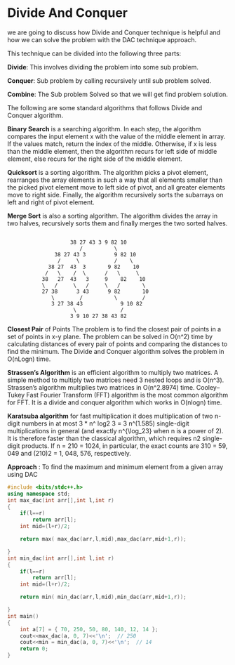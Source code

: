 # Divide And Conquer

we are going to discuss how Divide and Conquer technique is helpful and how we can solve the problem with the DAC technique approach.

This technique can be divided into the following three parts:

**Divide**: This involves dividing the problem into some sub problem.

**Conquer**: Sub problem by calling recursively until sub problem solved.

**Combine**: The Sub problem Solved so that we will get find problem solution.

The following are some standard algorithms that follows Divide and Conquer algorithm.

**Binary Search** is a searching algorithm. In each step, the algorithm compares the input element x with the value of the middle element in array. If the values match, return the index of the middle. Otherwise, if x is less than the middle element, then the algorithm recurs for left side of middle element, else recurs for the right side of the middle element.

**Quicksort** is a sorting algorithm. The algorithm picks a pivot element, rearranges the array elements in such a way that all elements smaller than the picked pivot element move to left side of pivot, and all greater elements move to right side. Finally, the algorithm recursively sorts the subarrays on left and right of pivot element.

**Merge Sort** is also a sorting algorithm. The algorithm divides the array in two halves, recursively sorts them and finally merges the two sorted halves.
```

                    38 27 43 3 9 82 10
                       /          \
               38 27 43 3         9 82 10
                /     \           /    \
             38 27  43  3       9 82    10
            /   \    /  \      /   \     \
           38   27  43   3     9    82    10
           \   /     \   /     \   /       \
           27 38      3 43      9 82       10
              \        /          \        /
              3 27 38 43            9 10 82
                     \              /
                    3 9 10 27 38 43 82

```
**Closest Pair** of Points The problem is to find the closest pair of points in a set of points in x-y plane. The problem can be solved in O(n^2) time by calculating distances of every pair of points and comparing the distances to find the minimum. The Divide and Conquer algorithm solves the problem in O(nLogn) time.

**Strassen’s Algorithm** is an efficient algorithm to multiply two matrices. A simple method to multiply two matrices need 3 nested loops and is O(n^3). Strassen’s algorithm multiplies two matrices in O(n^2.8974) time.
Cooley–Tukey Fast Fourier Transform (FFT) algorithm is the most common algorithm for FFT. It is a divide and conquer algorithm which works in O(nlogn) time.

**Karatsuba algorithm** for fast multiplication it does multiplication of two n-digit numbers in at most 3 * n^ log2 3 = 3 n^(1.585) single-digit multiplications in general (and exactly n^{\log_23} when n is a power of 2). It is therefore faster than the classical algorithm, which requires n2 single-digit products. If n = 210 = 1024, in particular, the exact counts are 310 = 59, 049 and (210)2 = 1, 048, 576, respectively.

**Approach** : To find the maximum and minimum element from a given array using DAC

```cpp
#include <bits/stdc++.h>
using namespace std;
int max_dac(int arr[],int l,int r)
{
    if(l==r)
        return arr[l];
    int mid=(l+r)/2;

    return max( max_dac(arr,l,mid),max_dac(arr,mid+1,r));

}
int min_dac(int arr[],int l,int r)
{
    if(l==r)
        return arr[l];
    int mid=(l+r)/2;

    return min( min_dac(arr,l,mid),min_dac(arr,mid+1,r));

}
int main()
{
    int a[7] = { 70, 250, 50, 80, 140, 12, 14 };
    cout<<max_dac(a, 0, 7)<<'\n';  // 250
    cout<<min = min_dac(a, 0, 7)<<'\n';  // 14
    return 0;
}
```
